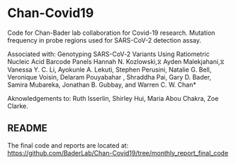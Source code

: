 # Chan-Covid19
Code for Chan-Bader lab collaboration for Covid-19 research.
Mutation frequency in probe regions used for SARS-CoV-2 detection assay.

Associated with:
Genotyping SARS-CoV‐2 Variants Using Ratiometric Nucleic Acid Barcode Panels
Hannah N. Kozlowski,⧖ Ayden Malekjahani,⧖ Vanessa Y. C. Li, Ayokunle A. Lekuti, Stephen Perusini,
Natalie G. Bell, Veronique Voisin, Delaram Pouyabahar , Shraddha Pai, Gary D. Bader, Samira Mubareka, Jonathan B. Gubbay,
and Warren C. W. Chan*

Aknowledgements to: Ruth Isserlin, Shirley Hui, Maria Abou Chakra, Zoe Clarke.

README
--------
The final code and reports are located at: https://github.com/BaderLab/Chan-Covid19/tree/monthly_report_final_code


